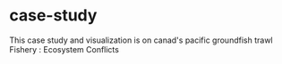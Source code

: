 # case-study
This case study and visualization is on canad's pacific groundfish trawl Fishery : Ecosystem Conflicts
